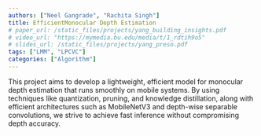 ```yaml
---
authors: ["Neel Gangrade", "Rachita Singh"]
title: EfficientMonocular Depth Estimation
# paper_url: /static_files/projects/yang_building_insights.pdf
# video_url: "https://mymedia.bu.edu/media/t/1_rdtih9o5"
# slides_url: /static_files/projects/yang_preso.pdf
tags: ["LMM", "LPCVC"]
categories: ["Algorithm"]
---
```


This project aims to develop a lightweight, efficient model for monocular depth
estimation that runs smoothly on mobile systems. By using techniques like quantization, pruning, and knowledge distillation, along with efficient architectures such as
MobileNetV3 and depth-wise separable convolutions, we strive to achieve fast inference
without compromising depth accuracy.

